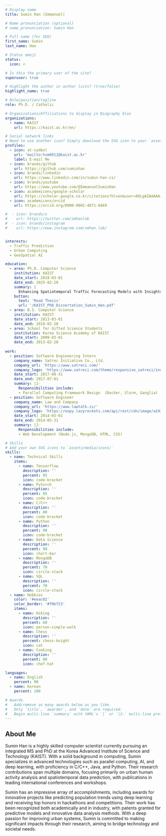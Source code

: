 ```yaml
---
# Display name
title: Sumin Han (Immanuel)

# Name pronunciation (optional)
# name_pronunciation: Sumin Han

# Full name (for SEO)
first_name: Sumin
last_name: Han

# Status emoji
status:
  icon: 🔥

# Is this the primary user of the site?
superuser: true

# Highlight the author in author lists? (true/false)
highlight_name: true

# Role/position/tagline
role: Ph.D. / Catholic

# Organizations/Affiliations to display in Biography blox
organizations:
  - name: KAIST
    url: https://kaist.ac.kr/en/

# Social network links
# Need to use another icon? Simply download the SVG icon to your `assets/media/icons/` folder.
profiles:
  - icon: at-symbol
    url: 'mailto:hsm6911@kaist.ac.kr'
    label: E-mail Me
  - icon: brands/github
    url: https://github.com/suminhan
  - icon: brands/linkedin
    url: https://www.linkedin.com/in/sumin-han-cs/
  - icon: brands/youtube
    url: https://www.youtube.com/@ImmanuelSuminHan
  - icon: academicons/google-scholar
    url: https://scholar.google.co.kr/citations?hl=en&user=68LgAZAAAAAJ
  - icon: academicons/orcid
    url: https://orcid.org/0000-0002-4071-8469

#  - icon: brands/x
#    url: https://twitter.com/smhanlab
#  - icon: brands/instagram
#    url: https://www.instagram.com/smhan.lab/


interests:
  - Traffic Prediction
  - Urban Computing
  - GeoSpatial AI

education:
  - area: Ph.D. Computer Science
    institution: KAIST
    date_start: 2018-03-01
    date_end: 2025-02-28
    summary: |
      Enhancing Spatiotemporal Traffic Forecasting Models with Insights from Urban Human Activity
    button:
      text: 'Read Thesis'
      url: '/KAIST_PhD_Dissertation_Sumin_Han.pdf'
  - area: B.S. Computer Science
    institution: KAIST
    date_start: 2013-03-01
    date_end: 2018-02-28
  - area: School for Gifted Science Students
    institution: Korea Science Academy of KAIST
    date_start: 2009-03-01
    date_end: 2013-02-28
   
work:
  - position: Software Engineering Intern
    company_name: Satrec Initiative Co., Ltd.
    company_url: 'https://www.satreci.com/'
    company_logo: 'https://www.satreci.com/theme/responsive_satreci/include/img/top_logo_c.svg'
    date_start: 2017-08-31
    date_end: 2017-07-01
    summary: |2-
      Responsibilities include:
      - Parallel Computing Framework Design  (Docker, Slurm, Ganglia)
  - position: Software Engineer
    company_name: Law and Company
    company_url: 'https://www.lawtalk.is/'
    company_logo: 'https://oopy.lazyrockets.com/api/rest/cdn/image/a2430b0f-e9fd-4f7c-ad33-84ec88abdbc3.png'
    date_start: 2014-03-01
    date_end: 2014-05-31
    summary: |2-
      Responsibilities include:
      - Web Development (Node.js, MongoDB, HTML, CSS)

# Skills
# Add your own SVG icons to `assets/media/icons/`
skills:
  - name: Technical Skills
    items:
      - name: Tensorflow
        description: ''
        percent: 95
        icon: code-bracket
      - name: Pytorch
        description: ''
        percent: 85
        icon: code-bracket
      - name: C/C++
        description: ''
        percent: 80
        icon: code-bracket
      - name: Python
        description: ''
        percent: 90
        icon: code-bracket
      - name: Data Science
        description: ''
        percent: 90
        icon: chart-bar
      - name: MongoDB
        description: ''
        percent: 70
        icon: circle-stack
      - name: SQL
        description: ''
        percent: 70
        icon: circle-stack
  - name: Hobbies
    color: '#eeac02'
    color_border: '#f0bf23'
    items:
      - name: Hiking
        description: ''
        percent: 60
        icon: person-simple-walk
      - name: Chess
        description: ''
        percent: chess-knight
        icon: cat
      - name: Cooking
        description: ''
        percent: 80
        icon: chef-hat

languages:
  - name: English
    percent: 90
  - name: Korean
    percent: 100

# Awards.
#   Add/remove as many awards below as you like.
#   Only `title`, `awarder`, and `date` are required.
#   Begin multi-line `summary` with YAML's `|` or `|2-` multi-line prefix and indent 2 spaces below.
---
```


## About Me

Sumin Han is a highly skilled computer scientist currently pursuing an integrated MS and PhD at the Korea Advanced Institute of Science and Technology (KAIST). With a solid background in computing, Sumin specializes in advanced technologies such as parallel computing, AI, and deep learning, with proficiency in C/C++, Java, and Python. Their research contributions span multiple domains, focusing primarily on urban human activity analysis and spatiotemporal data prediction, with publications in leading international conferences and workshops.

Sumin has an impressive array of accomplishments, including awards for innovative projects like predicting population trends using deep learning and receiving top honors in hackathons and competitions. Their work has been recognized both academically and in industry, with patents granted for predictive models and innovative data analysis methods. With a deep passion for improving urban systems, Sumin is committed to making significant impacts through their research, aiming to bridge technology and societal needs.
